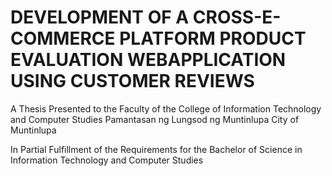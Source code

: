 # DEVELOPMENT OF A CROSS-E-COMMERCE PLATFORM PRODUCT EVALUATION WEBAPPLICATION USING CUSTOMER REVIEWS
A Thesis Presented to the Faculty of the College of Information Technology and Computer Studies Pamantasan ng Lungsod ng Muntinlupa City of Muntinlupa

In Partial Fulfillment of the Requirements for the Bachelor of Science in Information Technology and Computer Studies
